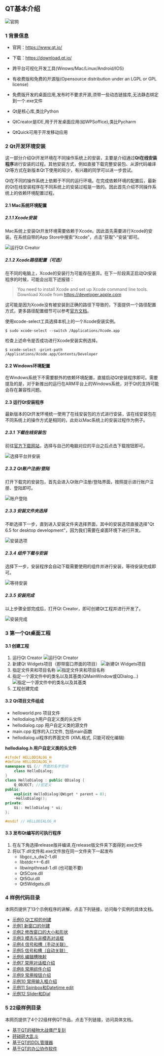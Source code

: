 

## QT基本介绍

<!-- <div  align="center">    
 <img src="image/intro-1.jpg" width = "180" height = "200" align=center />
</div> -->

![官网](image/intro-1.jpg)

### 1 背景信息
- 官网：https://www.qt.io/
- 下载：https://download.qt.io/
- 跨平台可视化开发工具(Winows/Mac/Linux/Android/IOS)

- 有收费版和免费的开源版(Opensource distribution under an LGPL or GPL license)
- 免费版开发的桌面应用,发布时不要求开源,须带一些动态链接库,无法静态绑定到一个.exe文件
- Qt是核心库,类比Python
- QtCreator是IDE,用于开发桌面应用(如WPSoffice),类比Pycharm
- QtQuick可用于开发移动应用

### 2 Qt开发环境安装

这一部分介绍Qt开发环境在不同操作系统上的安装，主要是介绍通过**Qt在线安装程序**进行安装的过程。其他安装方式，例如直接下载完整安装包、从源代码编译Qt等方式在新版本Qt下使用的较少，有兴趣的同学可以进一步尝试。

Qt在不同的操作系统上依赖于不同的运行环境。在完成依赖环境的配置后，最新的Qt在线安装程序在不同系统上的安装过程是一致的。因此首先介绍不同操作系统上的依赖环境配置过程。

#### 2.1 Mac系统环境配置

##### 2.1.1 Xcode安装

Mac系统上安装Qt开发环境需要依赖于Xcode。因此首先需要进行Xcode的安装。在系统自带的App Store中搜索“Xcode”，点击“获取”-“安装”即可。

![运行Qt Creator](image/install-xcode.png)


##### 2.1.2 Xcode路径配置（可选）

在不同的电脑上，Xcode的安装行为可能存在差异。在下一阶段真正启动Qt安装程序的时候，可能会出现下述报错：

> You need to install Xcode and set up Xcode command line tools. Download Xcode from https://developer.apple.com

这可能是因为Xcode没有被安装到正确的路径下导致的，下面提供一个路径配置方式，更多路径配置细节可以参考[官方文档](https://doc.qt.io/qt-6/macos.html
)。

使用xcode-select工具选择本机上的一个Xcode安装实例。
```shell
$ sudo xcode-select --switch /Applications/Xcode.app
```

检查上述命令是否成功进行Xcode安装实例选择。
```shell
$ xcode-select -print-path
/Applications/Xcode.app/Contents/Developer
```

#### 2.2 Windows环境配置

在Windows系统下不需要额外的依赖环境配置，直接启动Qt安装程序即可。需要提及的是，对于新推出的运行在ARM平台上的Windows系统，对于Qt的支持可能会存在兼容性问题。

#### 2.3 运行Qt安装程序

最新版本的Qt开发环境统一使用了在线安装包的方式进行安装，该在线安装包在不同系统上的操作方式是相同的，此处以Mac系统上的安装过程作为例子。

##### 2.3.1 下载在线安装包

前往[官方下载网站](https://www.qt.io/download-qt-installer-oss)，选择与自己的电脑对应的平台之后点击下载按钮即可。

![选择平台并安装](image/install-platform.png)

##### 2.3.2 Qt账户注册/登陆

打开下载完的安装包，首先会进入Qt账户注册/登陆界面，按照提示进行账户注册、登陆即可。

![账户登陆](image/install-login.png)

##### 2.3.3 安装文件夹选择

不断选择下一步，直到进入安装文件夹选择界面，其中的安装选项直接选择"Qt 6.5 for desktop development"，因为我们需要在桌面环境下进行开发。

![安装选项](image/install-select.png)


##### 2.3.4 组件下载与安装

选择下一步，安装程序会自动下载需要使用的组件并进行安装，等待安装完成即可。

![等待安装](image/install-wait.png)

##### 2.3.5 安装完成

以上步骤全部完成后，打开Qt Creator，即可创建Qt工程并进行开发了。

![安装完成](image/install-result.png)


### 3 第一个Qt桌面工程

#### 3.1 创建工程
1. 运行Qt Creator
![运行Qt Creator](image/intro-3.png)
2. 新建Qt Widgets项目（即带窗口界面的项目）
![新建Qt Widgets项目](image/intro-4.png)
3. 指定文件夹和项目名称
![指定文件夹和项目名称](image/intro-5.png)
4. 指定一个源文件中的类名以及其基类(QMainWindow或QDialog...)
![指定一个源文件中的类名以及其基类](image/intro-6.png)
5. 工程创建完成



#### 3.2 Qt项目文件组成

- helloworld.pro 项目文件
- hellodialog.h用户自定义类的头文件
- hellodialog.cpp 用户自定义类的源文件
- main.cpp 程序的入口文件, 包括main函数
- hellodialog.ui程序的界面文件 (XML格式, 只能可视化编辑)

**hellodialog.h 用户自定义类的头文件**
```c++
#ifndef HELLODIALOG_H
#define HELLODIALOG_H
namespace Ui {// 界面的名字空间
    class HelloDialog;
}
class HelloDialog : public QDialog {
    Q_OBJECT; //宏定义
public:
    explicit HelloDialog(QWiget * parent = 0);
    ~HelloDialog();
private:
    Ui:: HelloDialog * ui;
};

#endif // HELLODIALOG_H
```

#### 3.3 发布Qt编写的可执行程序

1. 在左下角选择release版并编译,在release版文件夹下面得到.exe文件
2. 将以下.dll文件和.exe文件放在同一文件夹下一起发布
    - libgcc_s_dw2-1.dll
    - libstdc++-6.dll
    - libwinpthread-1.dll (也可能不要)
    - Qt5Core.dll
    - Qt5Gui.dll
    - Qt5Widgets.dll


### 4 样例代码目录

本网页提供了13个示例程序的讲解，点击下列链接，访问每个实例的具体文档。

- [示例0 Qt工程的创建](https://pkupop.github.io/QT-page/sample0)
- [示例1 新窗口的创建](https://pkupop.github.io/QT-page/sample1)
- [示例2 修改窗口的大小和形状](https://pkupop.github.io/QT-page/sample2)
- [示例3 模态与非模态对话框](https://pkupop.github.io/QT-page/sample3)
- [示例4 信号和槽（手动关联）](https://pkupop.github.io/QT-page/sample4)
- [示例5 信号和槽（自动关联）](https://pkupop.github.io/QT-page/sample5)
- [示例6 编辑槽映射](https://pkupop.github.io/QT-page/sample6)
- [示例7 常用对话框介绍](https://pkupop.github.io/QT-page/sample7)
- [示例8 常用组件介绍](https://pkupop.github.io/QT-page/sample8)
- [示例9 常用按钮介绍](https://pkupop.github.io/QT-page/sample9)
- [示例10 常用输入框介绍](https://pkupop.github.io/QT-page/sample10)
- [示例11 Spinbox和Datetime edit](https://pkupop.github.io/QT-page/sample11)
- [示例12 Slider和Dial](https://pkupop.github.io/QT-page/sample12)


### 5 22级样例目录

本网页提供了4个22级样例QT作品，点击下列链接，访问具体文档。

- [基于QT的植物大战僵尸复刻](https://pkupop.github.io/QT-page/project1)
- [砰碰砰大乱斗](https://pkupop.github.io/QT-page/project2)
- [基于QT的DDL管理器](https://pkupop.github.io/QT-page/project3)
- [基于QT的办公协作软件](https://pkupop.github.io/QT-page/project4)